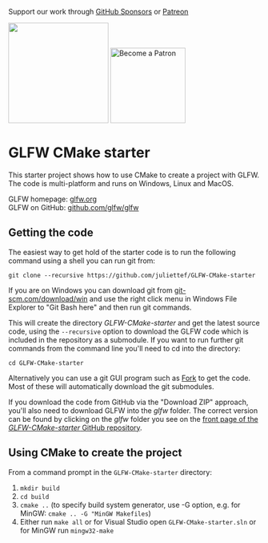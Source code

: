 Support our work through [GitHub Sponsors](https://github.com/sponsors/dougbinks) or [Patreon](https://www.patreon.com/enkisoftware)

[<img src="https://img.shields.io/static/v1?logo=github&label=Github&message=Sponsor&color=#ea4aaa" width="200"/>](https://github.com/sponsors/dougbinks)    [<img src="https://c5.patreon.com/external/logo/become_a_patron_button@2x.png" alt="Become a Patron" width="150"/>](https://www.patreon.com/enkisoftware)


# GLFW CMake starter

This starter project shows how to use CMake to create a project with GLFW. The code is multi-platform and runs on Windows, Linux and MacOS.

GLFW homepage: [glfw.org](https://www.glfw.org/)  
GLFW on GitHub: [github.com/glfw/glfw](https://www.github.com/glfw/glfw)

## Getting the code

The easiest way to get hold of the starter code is to run the following command using a shell you can run git from:

```
git clone --recursive https://github.com/juliettef/GLFW-CMake-starter
```

If you are on Windows you can download git from [git-scm.com/download/win](https://git-scm.com/download/win) and use the right click menu in Windows File Explorer to "Git Bash here" and then run git commands.

This will create the directory _GLFW-CMake-starter_ and get the latest source code, using the ```--recursive``` option to download the GLFW code which is included in the repository as a submodule. If you want to run further git commands from the command line you'll need to cd into the directory:

```
cd GLFW-CMake-starter
```

Alternatively you can use a git GUI program such as [Fork](https://git-fork.com/) to get the code. Most of these will automatically download the git submodules.

If you download the code from GitHub via the "Download ZIP" approach, you'll also need to download GLFW into the _glfw_ folder. The correct version can be found by clicking on the _glfw_ folder you see on the [front page of the _GLFW-CMake-starter_ GitHub repository](https://github.com/juliettef/GLFW-CMake-starter).

## Using CMake to create the project

From a command prompt in the `GLFW-CMake-starter` directory:
1. `mkdir build`
1. `cd build`
1. `cmake ..` (to specify build system generator, use -G option, e.g. for MinGW: `cmake .. -G "MinGW Makefiles`)
1. Either run `make all` or for Visual Studio open `GLFW-CMake-starter.sln` or for MinGW run `mingw32-make`


